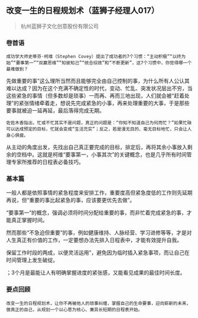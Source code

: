 ## 改变一生的日程规划术（蓝狮子经理人017）
> 杭州蓝狮子文化创意股份有限公司

### 卷首语

    成功学大师史蒂芬·柯维（Stephen Covey）提出了成功者的7个习惯：“主动积极”“以终为始”“要事第一”“双赢思维”“知彼知己”“统合综效”和“不断更新”，这7个习惯中，你觉得哪一个最难做到？ 

先做重要的事”这么理所当然而且能够完全由自己控制的事，为什么所有人公认其难以达成？因为在这个充满不确定性的时代，变动、忙乱、突发状况层出不穷，当这些紧急的事情（但多数却是琐事）一而再、再而三地出现，人们就会被“赶着处理”的紧张情绪牵着走，想说先完成紧急的小事，再来处理重要的大事，于是那些要事就被迫一延再延，最后落得完成无期。 


    佐佐木香指出，忙或不忙其实不是问题，真正的问题是：“你知不知道自己为何而忙？”如果忙碌可以达成预定的目标，忙就会变成“生活充实”；反之，若是漫无目的、毫无目标地忙，只会让人身心俱疲。

从主动的角度出发，先找出自己真正要完成的目标，排定后，再将其余小事放入剩余的空档中。这就是柯维“要事第一，小事其次”的关键概念，也是几乎所有时间管理专家所推荐的日程表必备技巧。 

### 基本篇

一般人都是依照事情的紧急程度来安排工作，重要度高但紧急度低的工作则先延期再说，但“重要的事比起紧急的事，应该要更优先去做”。 

“要事第一”的概念，强调必须将时间分配给重要的事，而非忙着完成紧急的事，才能真正掌握时间。 

然而那些“不急迫但重要”的事，例如健康维持、人脉经营、学习进修等等，才是对人生真正有价值的工作，一定要想办法先排入日程表中，才能有效提升自我。 

保留工作时段的两成，以便灵活运用”，避免因为临时插入紧急事项，而让自己在时间管理上发生破绽。 

；3个月是最能让人有明确掌握进度的紧张感，又能看见成果的最佳时间长度。 

### 要点回顾

    改变一生的日程规划术，让你不再被他人的琐事纠缠，掌握自己的生命要事，迎向崭新的未来，做真正的自己，从规划一个以心愿为核心、兼具长短期的日程表开始。 
